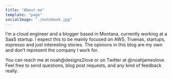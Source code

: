 ```yaml
---
title: "About me"
template: "page"
socialImage: "./notebook.jpg"
---
```


I’m a cloud engineer and a blogger based in Montana, currently working at a SaaS startup.  I expect this to be mainly focused on AWS, Truenas, startups, espresso and just interesting stories. The opinions in this blog are my own and don’t represent the company I work for. 

You can reach me at noah@designs2love or on Twitter at @noahjameslove. Feel free to send questions, blog post requests, and any kind of feedback really. 